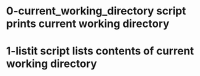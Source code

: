 # 0-current_working_directory script prints current working directory
# 1-listit script lists contents of current working directory

